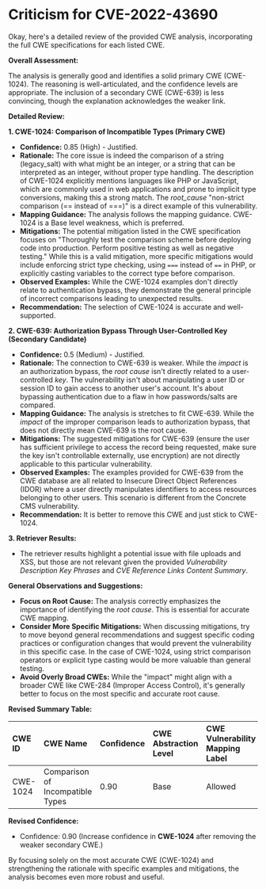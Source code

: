 # Criticism for CVE-2022-43690

Okay, here's a detailed review of the provided CWE analysis, incorporating the full CWE specifications for each listed CWE.

**Overall Assessment:**

The analysis is generally good and identifies a solid primary CWE (CWE-1024). The reasoning is well-articulated, and the confidence levels are appropriate. The inclusion of a secondary CWE (CWE-639) is less convincing, though the explanation acknowledges the weaker link.

**Detailed Review:**

**1. CWE-1024: Comparison of Incompatible Types (Primary CWE)**

*   **Confidence:** 0.85 (High) - Justified.
*   **Rationale:** The core issue is indeed the comparison of a string (legacy_salt) with what might be an integer, or a string that can be interpreted as an integer, without proper type handling. The description of CWE-1024 explicitly mentions languages like PHP or JavaScript, which are commonly used in web applications and prone to implicit type conversions, making this a strong match.  The *root_cause* "non-strict comparison (== instead of ===)" is a direct example of this vulnerability.
*   **Mapping Guidance:** The analysis follows the mapping guidance. CWE-1024 is a Base level weakness, which is preferred.
*   **Mitigations:** The potential mitigation listed in the CWE specification focuses on "Thoroughly test the comparison scheme before deploying code into production. Perform positive testing as well as negative testing." While this is a valid mitigation, more specific mitigations would include enforcing strict type checking, using `===` instead of `==` in PHP, or explicitly casting variables to the correct type before comparison.
*   **Observed Examples:** While the CWE-1024 examples don't directly relate to authentication bypass, they demonstrate the general principle of incorrect comparisons leading to unexpected results.
*   **Recommendation:** The selection of CWE-1024 is accurate and well-supported.

**2. CWE-639: Authorization Bypass Through User-Controlled Key (Secondary Candidate)**

*   **Confidence:** 0.5 (Medium) - Justified.
*   **Rationale:** The connection to CWE-639 is weaker.  While the *impact* is an authorization bypass, the *root cause* isn't directly related to a user-controlled *key*. The vulnerability isn't about manipulating a user ID or session ID to gain access to another user's account. It's about bypassing authentication due to a flaw in how passwords/salts are compared.
*   **Mapping Guidance:** The analysis is stretches to fit CWE-639. While the *impact* of the improper comparison leads to authorization bypass, that does not directly mean CWE-639 is the root cause.
*   **Mitigations:** The suggested mitigations for CWE-639 (ensure the user has sufficient privilege to access the record being requested, make sure the key isn't controllable externally, use encryption) are not directly applicable to this particular vulnerability.
*   **Observed Examples:** The examples provided for CWE-639 from the CWE database are all related to Insecure Direct Object References (IDOR) where a user directly manipulates identifiers to access resources belonging to other users. This scenario is different from the Concrete CMS vulnerability.
*   **Recommendation:**  It is better to remove this CWE and just stick to CWE-1024.

**3. Retriever Results:**

*   The retriever results highlight a potential issue with file uploads and XSS, but those are not relevant given the provided *Vulnerability Description Key Phrases* and *CVE Reference Links Content Summary*.

**General Observations and Suggestions:**

*   **Focus on Root Cause:** The analysis correctly emphasizes the importance of identifying the *root cause*. This is essential for accurate CWE mapping.
*   **Consider More Specific Mitigations:** When discussing mitigations, try to move beyond general recommendations and suggest specific coding practices or configuration changes that would prevent the vulnerability in this specific case. In the case of CWE-1024, using strict comparison operators or explicit type casting would be more valuable than general testing.
*   **Avoid Overly Broad CWEs:** While the "impact" might align with a broader CWE like CWE-284 (Improper Access Control), it's generally better to focus on the most specific and accurate root cause.

**Revised Summary Table:**

| CWE ID   | CWE Name                           | Confidence | CWE Abstraction Level | CWE Vulnerability Mapping Label | CWE-Vulnerability Mapping Notes |
| :------- | :--------------------------------- | :--------- | :-------------------- | :------------------------------ | :------------------------------ |
| CWE-1024 | Comparison of Incompatible Types | 0.90       | Base                | Allowed                      | Primary CWE                     |

**Revised Confidence:**

*   Confidence: 0.90 (Increase confidence in **CWE-1024** after removing the weaker secondary CWE.)

By focusing solely on the most accurate CWE (CWE-1024) and strengthening the rationale with specific examples and mitigations, the analysis becomes even more robust and useful.